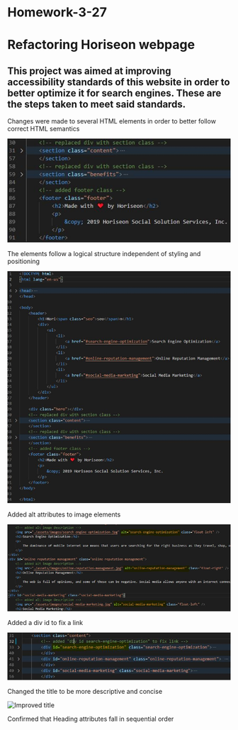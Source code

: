 # Homework-3-27
# Refactoring Horiseon webpage

## This project was aimed at improving accessibility standards of this website in order to better optimize it for search engines. These are the steps taken to meet said standards.




Changes were made to several HTML elements in order to better follow correct HTML semantics

![SEMANTICS screenshot](./assets/images/SEMANTICS-screenshot.jpg)

The elements follow a logical structure independent of styling and positioning 

![Logical structure](./assets/images/Logical-structure.jpg)

Added alt attributes to image elements 

![Alt image add](./assets/images/alt-image-add.jpg)

Added a div id to fix a link

![Div id fix](./assets/images/div-id-fix.jpg)

Changed the title to be more descriptive and concise 

![Improved title](./assets/images/imrpoved-title.jpg)

Confirmed that Heading attributes fall in sequential order


